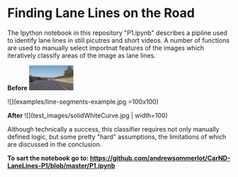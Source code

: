 # **Finding Lane Lines on the Road** 

The Ipython notebook in this repository "P1.ipynb" describes a pipline used to identify lane lines in still
picutres and short videos. A number of functions are used to manually select importnat features of the 
images which iteratively classify areas of the image as lane lines. 

**Before**
<img src="examples/line-segments-example.jpg" width="100">


![](examples/line-segments-example.jpg =100x100)
 
 **After**
![](test_images/solidWhiteCurve.jpg | width=100)

Although technically a success, this classifier requires not only manually defined logic, but some pretty "hard" assumptions, the limitations of which are discussed in the conclusion.

**To sart the notebook go to: https://github.com/andrewsommerlot/CarND-LaneLines-P1/blob/master/P1.ipynb**
